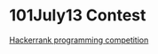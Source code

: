 101July13 Contest
=================
[Hackerrank programming competition](https://www.hackerrank.com/contests/101july13)
